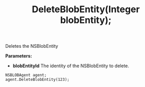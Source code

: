 ﻿---
uid: crmscript_ref_NSBLOBAgent_DeleteBlobEntity
title: DeleteBlobEntity(Integer blobEntity);
intellisense: NSBLOBAgent.DeleteBlobEntity
keywords: NSBLOBAgent, DeleteBlobEntity
so.topic: reference
---

Deletes the NSBlobEntity
  
**Parameters:**
 - **blobEntityId** The identity of the NSBlobEntity to delete.

```crmscript
NSBLOBAgent agent;
agent.DeleteBlobEntity(123);
```

